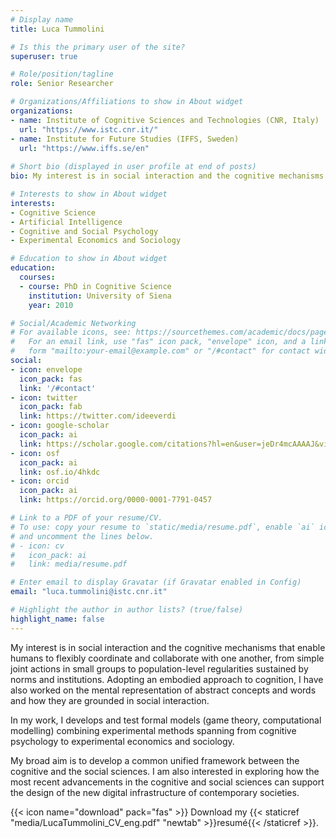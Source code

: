 ```yaml
---
# Display name
title: Luca Tummolini

# Is this the primary user of the site?
superuser: true

# Role/position/tagline
role: Senior Researcher  

# Organizations/Affiliations to show in About widget
organizations:
- name: Institute of Cognitive Sciences and Technologies (CNR, Italy)
  url: "https://www.istc.cnr.it/"
- name: Institute for Future Studies (IFFS, Sweden)
  url: "https://www.iffs.se/en"
 
# Short bio (displayed in user profile at end of posts)
bio: My interest is in social interaction and the cognitive mechanisms that enable humans to flexibly coordinate and collaborate with one another, from simple joint actions in small groups to population-level regularities sustained by norms and institutions.  

# Interests to show in About widget
interests:
- Cognitive Science
- Artificial Intelligence
- Cognitive and Social Psychology
- Experimental Economics and Sociology

# Education to show in About widget
education:
  courses:
  - course: PhD in Cognitive Science
    institution: University of Siena
    year: 2010

# Social/Academic Networking
# For available icons, see: https://sourcethemes.com/academic/docs/page-builder/#icons
#   For an email link, use "fas" icon pack, "envelope" icon, and a link in the
#   form "mailto:your-email@example.com" or "/#contact" for contact widget.
social:
- icon: envelope
  icon_pack: fas
  link: '/#contact'
- icon: twitter
  icon_pack: fab
  link: https://twitter.com/ideeverdi
- icon: google-scholar  
  icon_pack: ai
  link: https://scholar.google.com/citations?hl=en&user=jeDr4mcAAAAJ&view_op=list_works&sortby=pubdate
- icon: osf
  icon_pack: ai
  link: osf.io/4hkdc
- icon: orcid
  icon_pack: ai
  link: https://orcid.org/0000-0001-7791-0457

# Link to a PDF of your resume/CV.
# To use: copy your resume to `static/media/resume.pdf`, enable `ai` icons in `params.toml`, 
# and uncomment the lines below.
# - icon: cv
#   icon_pack: ai
#   link: media/resume.pdf

# Enter email to display Gravatar (if Gravatar enabled in Config)
email: "luca.tummolini@istc.cnr.it"

# Highlight the author in author lists? (true/false)
highlight_name: false
---
```


My interest is in social interaction and the cognitive mechanisms that enable humans to flexibly coordinate and collaborate with one another, from simple joint actions in small groups to population-level regularities sustained by norms and institutions. Adopting an embodied approach to cognition, I have also worked on the mental representation of abstract concepts and words and how they are grounded in social interaction. 

In my work, I develops and test formal models (game theory, computational modelling) combining experimental methods spanning from cognitive psychology to experimental economics and sociology. 

My broad aim is to develop a common unified framework between the cognitive and the social sciences. I am also interested in exploring how the most recent advancements in the cognitive and social sciences can support the design of the new digital infrastructure of contemporary societies.

{{< icon name="download" pack="fas" >}} Download my {{< staticref "media/LucaTummolini_CV_eng.pdf" "newtab" >}}resumé{{< /staticref >}}.
